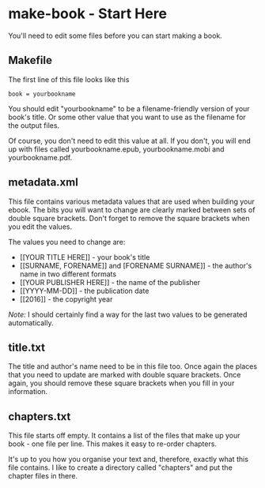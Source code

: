 # make-book - Start Here

You'll need to edit some files before you can start making a book.

## Makefile

The first line of this file looks like this

    book = yourbookname

You should edit "yourbookname" to be a filename-friendly version of your book's title.
Or some other value that you want to use as the filename for the output files.

Of course, you don't need to edit this value at all. If you don't, you will end up with
files called yourbookname.epub, yourbookname.mobi and yourbookname.pdf.

## metadata.xml

This file contains various metadata values that are used when building your ebook.
The bits you will want to change are clearly marked between sets of double square brackets.
Don't forget to remove the square brackets when you edit the values.

The values you need to change are:

* [[YOUR TITLE HERE]] - your book's title
* [[SURNAME, FORENAME]] and [FORENAME SURNAME]] - the author's name in two different formats
* [[YOUR PUBLISHER HERE]] - the name of the publisher
* [[YYYY-MM-DD]] - the publication date
* [[2016]] - the copyright year

*Note:* I should certainly find a way for the last two values to be generated automatically.

## title.txt

The title and author's name need to be in this file too. Once again the places that you need to
update are marked with double square brackets. Once again, you should remove these square brackets
when you fill in your information.

## chapters.txt

This file starts off empty. It contains a list of the files that make up your book - one file per
line. This makes it easy to re-order chapters.

It's up to you how you organise your text and, therefore, exactly what this file contains. I like
to create a directory called "chapters" and put the chapter files in there.
